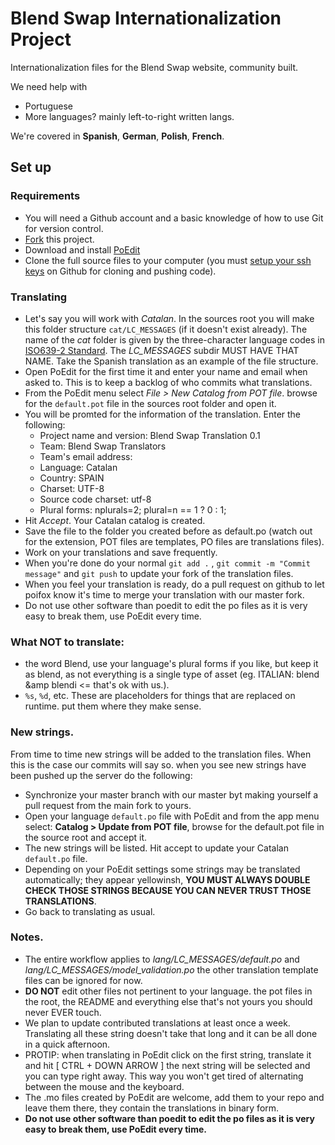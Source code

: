 # Blend Swap Internationalization Project

Internationalization files for the Blend Swap website, community built.

We need help with 

* Portuguese
* More languages? mainly left-to-right written langs.

We're covered in __Spanish__, __German__, __Polish__, __French__.

## Set up

### Requirements

* You will need a Github account and a basic knowledge of how to use Git for version control.
* [Fork](https://help.github.com/articles/fork-a-repo) this project.
* Download and install [PoEdit](http://www.poedit.net)
* Clone the full source files to your computer (you must [setup your ssh keys](https://help.github.com/articles/generating-ssh-keys) on Github for cloning and pushing code).

### Translating
* Let's say you will work with *Catalan*. In the sources root you will make this folder structure `cat/LC_MESSAGES` (if it doesn't exist already). The name of the *cat* folder is given by the three-character language codes in [ISO639-2 Standard](http://www.loc.gov/standards/iso639-2/php/code_list.php). The *LC_MESSAGES* subdir MUST HAVE THAT NAME. Take the Spanish translation as an example of the file structure.
* Open PoEdit for the first time it and enter your name and email when asked to. This is to keep a backlog of who commits what translations.
* From the PoEdit menu select *File > New Catalog from POT file*. browse for the `default.pot` file in the sources root folder and open it.
* You will be promted for the information of the translation.
    Enter the following:
    * Project name and version: Blend Swap Translation 0.1
    * Team: Blend Swap Translators
    * Team's email address: <your email address>
    * Language: Catalan
    * Country: SPAIN
    * Charset: UTF-8
    * Source code charset: utf-8
    * Plural forms: nplurals=2; plural=n == 1 ? 0 : 1;
* Hit *Accept*. Your Catalan catalog is created.
* Save the file to the folder you created before as default.po (watch out for the extension, POT files are templates, PO files are translations files).
* Work on your translations and save frequently.
* When you're done do your normal `git add .` , `git commit -m "Commit message"` and `git push` to update your fork of the translation files.
* When you feel your translation is ready, do a pull request on github to let poifox know it's time to merge your translation with our master fork.
* Do not use other software than poedit to edit the po files as it is very easy to break them, use PoEdit every time.

### What NOT to translate:

* the word Blend, use your language's plural forms if you like, but keep it as blend, as not everything is a single type of asset (eg. ITALIAN: blend &amp blendi <= that's ok with us.).
* `%s`, `%d`, etc. These are placeholders for things that are replaced on runtime. put them where they make sense.

### New strings.

From time to time new strings will be added to the translation files. When this is the case our commits will say so. when you see new strings have been pushed up the server do the following:

* Synchronize your master branch with our master byt making yourself a pull request from the main fork to yours.
* Open your language `default.po` file with PoEdit and from the app menu select: __Catalog > Update from POT file__, browse for the default.pot file in the source root and accept it.
* The new strings will be listed. Hit accept to update your Catalan `default.po` file.
* Depending on your PoEdit settings some strings may be translated automatically; they appear yellowinsh, __YOU MUST ALWAYS DOUBLE CHECK THOSE STRINGS BECAUSE YOU CAN NEVER TRUST THOSE TRANSLATIONS__.
* Go back to translating as usual.

### Notes.

* The entire workflow applies to *lang/LC_MESSAGES/default.po* and *lang/LC_MESSAGES/model_validation.po* the other translation template files can be ignored for now.
* __DO NOT__ edit other files not pertinent to your language. the pot files in the root, the README and everything else that's not yours you should never EVER touch.
* We plan to update contributed translations at least once a week. Translating all these string doesn't take that long and it can be all done in a quick afternoon.
* PROTIP: when translating in PoEdit click on the first string, translate it and hit [ CTRL + DOWN ARROW ] the next string will be selected and you can type right away. This way you won't get tired of alternating between the mouse and the keyboard.
* The .mo files created by PoEdit are welcome, add them to your repo and leave them there, they contain the translations in binary form.
* __Do not use other software than poedit to edit the po files as it is very easy to break them, use PoEdit every time.__